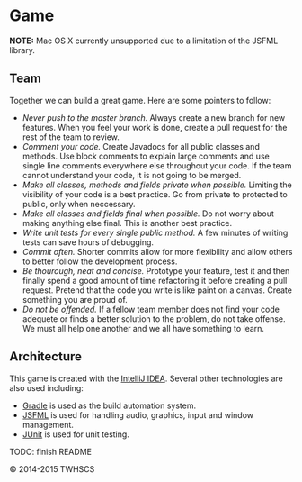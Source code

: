 Game
====
**NOTE:** Mac OS X currently unsupported due to a limitation of the JSFML library.

Team
----
Together we can build a great game. Here are some pointers to follow:
+ *Never push to the master branch.* Always create a new branch for new features. When you feel your work is done, create a pull request for the rest of the team to review.
+ *Comment your code.* Create Javadocs for all public classes and methods. Use block comments to explain large comments and use single line comments everywhere else throughout your code. If the team cannot understand your code, it is not going to be merged.
+ *Make all classes, methods and fields private when possible.* Limiting the visibility of your code is a best practice. Go from private to protected to public, only when neccessary.
+ *Make all classes and fields final when possible.* Do not worry about making anything else final. This is another best practice.
+ *Write unit tests for every single public method.* A few minutes of writing tests can save hours of debugging.
+ *Commit often.* Shorter commits allow for more flexibility and allow others to better follow the development process.
+ *Be thourough, neat and concise.* Prototype your feature, test it and then finally spend a good amount of time refactoring it before creating a pull request. Pretend that the code you write is like paint on a canvas. Create something you are proud of.
+ *Do not be offended.* If a fellow team member does not find your code adequete or finds a better solution to the problem, do not take offense. We must all help one another and we all have something to learn.

Architecture
------------
This game is created with the [IntelliJ IDEA](https://www.jetbrains.com/idea/). Several other technologies are also used including:
+ [Gradle](https://gradle.org/) is used as the build automation system.
+ [JSFML](http://jsfml.org/) is used for handling audio, graphics, input and window management.
+ [JUnit](http://junit.org/) is used for unit testing.

TODO: finish README

&copy; 2014-2015 TWHSCS
